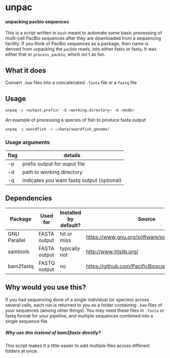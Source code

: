 # unpac
#### unpacking pacbio sequences
This is a script written in `bash` meant to automate some basic processing of multi-cell PacBio sequences after they are downloaded from a sequencing facility. If you think of PacBio sequences as a package, then name is derived from `un`packing the `pac`bio reads, into either fast`a` or fast`q`. It was either that or `process_pacbio`, which isn't as fun.

## What it does
Convert `.bam` files into a concatenated `.fasta` file or a `fastq` file

## Usage
```bash
unpaq -p <output.prefix> -d <working.directory> -m <mode>
```
An example of processing a species of fish to produce fasta output
```bash
unpaq -q swordfish -d ~/Data/swordfish_genome/ 
```
### Usage arguments
| flag |  details |
|---|---|
-p <prefix>       | prefix output for ouput file
-d <directory>    | path to working directory
-q                | indicates you want fastq output (optional)
 

## Dependencies
|Package|Used for|Installed by default?|Source|
|---|---|---|---|
|GNU Parallel | FASTA output | hit or miss | https://www.gnu.org/software/parallel/  |
|samtools   | FASTA output |typically not | http://www.htslib.org/   |
|bam2fastq | FASTQ output | no | https://github.com/PacificBiosciences/pbbioconda |

## Why would you use this?
If you had sequencing done of a single individual (or species) across several cells, each run is returned to you as a folder containing `.bam` files of your sequences (among other things). You may need these files in `.fasta` or fastq format for your pipeline, and multiple sequences combined into a single sequence file. 
##### Why use this instead of bam2fastx directly? 
This script makes it a little easier to add multiple files across different folders at once. 



